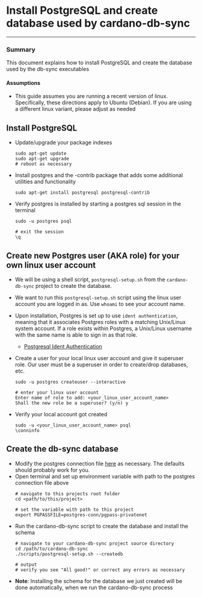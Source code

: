 # Install PostgreSQL and create database used by cardano-db-sync

---

### Summary

This document explains how to install PostgreSQL and create the database used by the db-sync executables

#### Assumptions
- This guide assumes you are running a recent version of linux. 
  Specifically, these directions apply to Ubuntu (Debian). If you are using a different linux variant, please adjust as needed
   

## Install PostgreSQL
 
- Update/upgrade your package indexes
  ```shell
  sudo apt-get update
  sudo apt-get upgrade
  # reboot as necessary  
  ```
- Install postgres and the -contrib package that adds some additional utilities and functionality
  ```shell
  sudo apt-get install postgresql postgresql-contrib
  ```
- Verify postgres is installed by starting a postgres sql session in the terminal
  ```shell
  sudo -u postgres psql
  
  # exit the session 
  \q
  ```

## Create new Postgres user (AKA role) for your own linux user account

- We will be using a shell script, `postgresql-setup.sh` from the `cardano-db-sync` project to create the database.
- We want to run this `postgresql-setup.sh` script using the linux user account you are logged in as. Use `whoami` to see your account name.
- Upon installation, Postgres is set up to use `ident authentication`, 
  meaning that it associates Postgres roles with a matching Unix/Linux system account. 
  If a role exists within Postgres, a Unix/Linux username with the same name is able to sign in as that role.
  - [Postgresql Ident Authentication](https://www.postgresql.org/docs/current/auth-ident.html)  
    
- Create a user for your local linux user account and give it superuser role.   Our user must be a superuser in order to create/drop databases, etc.
  ```shell
  sudo -u postgres createuser --interactive
  
  # enter your linux user account
  Enter name of role to add: <your_linux_user_account_name>
  Shall the new role be a superuser? (y/n) y
  ```
- Verify your local account got created
  ```shell
  sudo -u <your_linux_user_account_name> psql
  \conninfo
  ```

## Create the db-sync database

- Modify the postgres connection file [here](postgres-conn/pgpass-privatenet) as necessary. The defaults should probably work for you.
- Open terminal and set up environment variable with path to the postgres connection file above
  ```shell
  # navigate to this projects root folder
  cd <path/to/this/project>

  # set the variable with path to this project
  export PGPASSFILE=postgres-conn/pgpass-privatenet  
  ```
- Run the cardano-db-sync script to create the database and install the schema
  ```shell
  # navigate to your cardano-db-sync project source directory
  cd /path/to/cardano-db-sync
  ./scripts/postgresql-setup.sh --createdb
  
  # output
  # verify you see "All good!" or correct any errors as necessary
  ```
- **Note**: Installing the schema for the database we just created will be done automatically, when we run the cardano-db-sync process